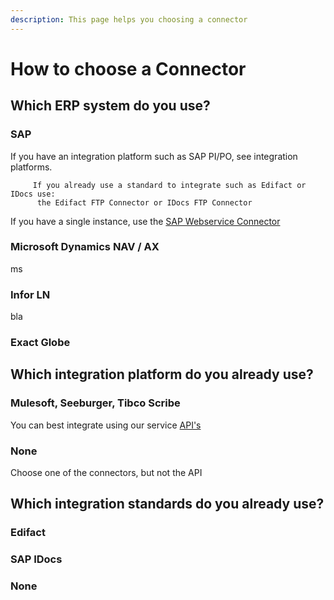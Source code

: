 ```yaml
---
description: This page helps you choosing a connector
---
```


# How to choose a Connector

## Which ERP system do you use?

### SAP

If you have an integration platform such as SAP PI/PO, see integration platforms.

         If you already use a standard to integrate such as Edifact or IDocs use:  
          the Edifact FTP Connector or IDocs FTP Connector

If you have a single instance, use the [SAP Webservice Connector](sap-webservice-connector.md)



### Microsoft Dynamics NAV / AX

ms

### Infor LN

bla

### Exact Globe



## Which integration platform do you already use?

### Mulesoft, Seeburger, Tibco Scribe

You can best integrate using our service [API's](apis.md)

### **None**

Choose one of the connectors, but not the API

## Which integration standards do you already use?

### Edifact



### SAP IDocs



### None



